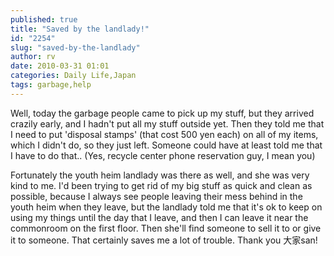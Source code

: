```yaml
---
published: true
title: "Saved by the landlady!"
id: "2254"
slug: "saved-by-the-landlady"
author: rv
date: 2010-03-31 01:01
categories: Daily Life,Japan
tags: garbage,help
---
```

Well, today the garbage people came to pick up my stuff, but they arrived crazily early, and I hadn't put all my stuff outside yet. Then they told me that I need to put 'disposal stamps' (that cost 500 yen each) on all of my items, which I didn't do, so they just left. Someone could have at least told me that I have to do that.. (Yes, recycle center phone reservation guy, I mean you)

Fortunately the youth heim landlady was there as well, and she was very kind to me. I'd been trying to get rid of my big stuff as quick and clean as possible, because I always see people leaving their mess behind in the youth heim when they leave, but the landlady told me that it's ok to keep on using my things until the day that I leave, and then I can leave it near the commonroom on the first floor. Then she'll find someone to sell it to or give it to someone. That certainly saves me a lot of trouble. Thank you 大家san!